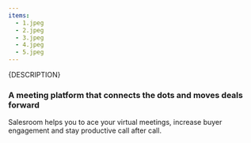 ```yaml
---
items:
  - 1.jpeg
  - 2.jpeg
  - 3.jpeg
  - 4.jpeg
  - 5.jpeg
---
```


{DESCRIPTION}

### A meeting platform that connects the dots and moves deals forward

Salesroom helps you to ace your virtual meetings, increase buyer engagement and stay productive call after call.
